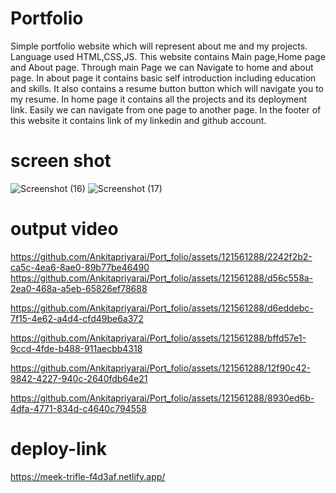 # Portfolio
Simple portfolio website which will represent about me and my projects. Language used HTML,CSS,JS. This website contains Main page,Home page and About page. Through main Page we can Navigate to home and about page. In about page it contains basic self introduction including education and skills. It also contains a resume button button which will navigate you to my resume.
In home page it contains all the projects and its deployment link. Easily we can navigate from one page to another page. In the footer of this website it contains link of my linkedin and github account.

# screen shot
![Screenshot (16)](https://github.com/Ankitapriyarai/Port_folio/assets/121561288/5dec4947-b0ec-4085-9dba-098f0e64a4c0)
![Screenshot (17)](https://github.com/Ankitapriyarai/Port_folio/assets/121561288/e1cbef54-71e7-4b9c-8993-d16ad55ef4ed)

# output video

https://github.com/Ankitapriyarai/Port_folio/assets/121561288/2242f2b2-ca5c-4ea6-8ae0-89b77be46490
https://github.com/Ankitapriyarai/Port_folio/assets/121561288/d56c558a-2ea0-468a-a5eb-65826ef78688

https://github.com/Ankitapriyarai/Port_folio/assets/121561288/d6eddebc-7f15-4e62-a4d4-cfd49be6a372

https://github.com/Ankitapriyarai/Port_folio/assets/121561288/bffd57e1-9ccd-4fde-b488-911aecbb4318

https://github.com/Ankitapriyarai/Port_folio/assets/121561288/12f90c42-9842-4227-940c-2640fdb64e21


https://github.com/Ankitapriyarai/Port_folio/assets/121561288/8930ed6b-4dfa-4771-834d-c4640c794558


# deploy-link
https://meek-trifle-f4d3af.netlify.app/
